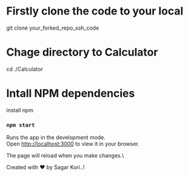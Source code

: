# Firstly clone the code to your local

git clone your_forked_repo_ssh_code

# Chage directory to Calculator
cd ./Calculator

# Intall NPM dependencies

install npm

### `npm start`

Runs the app in the development mode.\
Open [http://localhost:3000](http://localhost:3000) to view it in your browser.

The page will reload when you make changes.\




Created with ❤️ by Sagar Kori..!
